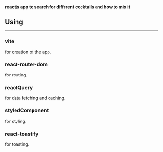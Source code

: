 #### reactjs app to search for different cocktails and how to mix it

## Using

---

### vite

for creation of the app.

### react-router-dom

for routing.

### reactQuery

for data fetching and caching.

### styledComponent

for styling.

### react-toastify

for toasting.
